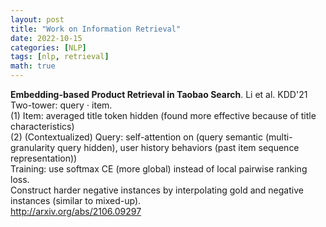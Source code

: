```yaml
---
layout: post
title: "Work on Information Retrieval"
date: 2022-10-15
categories: [NLP]
tags: [nlp, retrieval]
math: true
---
```


**Embedding-based Product Retrieval in Taobao Search**. Li et al. KDD'21\
Two-tower: query $\cdot$ item.\
(1) Item: averaged title token hidden (found more effective because of title characteristics)\
(2) (Contextualized) Query: self-attention on (query semantic (multi-granularity query hidden), user history behaviors (past item sequence representation))\
Training: use softmax CE (more global) instead of local pairwise ranking loss.\
Construct harder negative instances by interpolating gold and negative instances (similar to mixed-up).\
<http://arxiv.org/abs/2106.09297>

